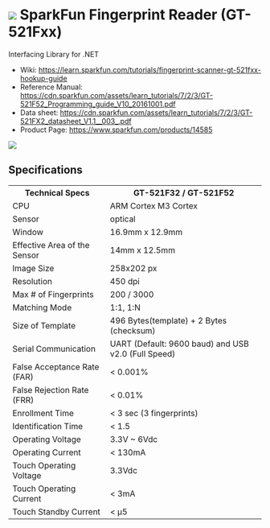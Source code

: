 # <img src="https://github.com/unosquare/sparkfunfingerprint/tree/master/logos/sffp-logo-32.png"></img> SparkFun Fingerprint Reader (GT-521Fxx)
Interfacing Library for .NET 

* Wiki: https://learn.sparkfun.com/tutorials/fingerprint-scanner-gt-521fxx-hookup-guide
* Reference Manual: https://cdn.sparkfun.com/assets/learn_tutorials/7/2/3/GT-521F52_Programming_guide_V10_20161001.pdf
* Data sheet: https://cdn.sparkfun.com/assets/learn_tutorials/7/2/3/GT-521FX2_datasheet_V1.1__003_.pdf
* Product Page: https://www.sparkfun.com/products/14585

<img src="https://github.com/unosquare/sparkfunfingerprint/tree/master/logos/sffp-image.jpg">

## Specifications

<table class="tabSty-1" width="600">
<tbody>
<tr>
<th><font size="3">Technical Specs</font></th>
<th><font size="3">GT-521F32 / GT-521F52</font></th>
</tr>
<tr>
<td><font size="3">CPU</td>
<td><font size="3">ARM Cortex M3 Cortex</td>
</tr>
<tr>
<td><font size="3">Sensor</td>
<td><font size="3">optical</td>
</tr>
<tr>
<td><font size="3">Window</td>
<td><font size="3">16.9mm x 12.9mm</td>
</tr>
<tr>
<td><font size="3">Effective Area of the Sensor</td>
<td><font size="3">14mm x 12.5mm</td>
</tr>
<tr>
<td><font size="3">Image Size</td>
<td><font size="3">258x202 px</td>
</tr>
<tr>
<td><font size="3">Resolution</td>
<td><font size="3">450 dpi</td>
</tr>
<tr>
<td><font size="3">Max # of Fingerprints</td>
<td><font size="3">200 / 3000</td>
</tr>
<tr>
<td><font size="3">Matching Mode</td>
<td><font size="3">1:1, 1:N</td>
</tr>
<tr>
<td><font size="3">Size of Template</td>
<td><font size="3">496 Bytes(template) + 2 Bytes (checksum)</td>
</tr>
<tr>
<td><font size="3">Serial Communication</td>
<td><font size="3">UART (Default: 9600 baud) and USB v2.0 (Full Speed)</td>
</tr>
<tr>
<td><font size="3">False Acceptance Rate (FAR)</td>
<td><font size="3">&lt; 0.001%</td>
</tr>
<tr>
<td><font size="3">False Rejection Rate (FRR)</td>
<td><font size="3">&lt; 0.01%</td>
</tr>
<tr>
<td><font size="3">Enrollment Time</td>
<td><font size="3">&lt; 3 sec (3 fingerprints)</td>
</tr>
<tr>
<td><font size="3">Identification Time</td>
<td><font size="3">&lt; 1.5</td>
</tr>
<tr>
<td><font size="3">Operating Voltage</td>
<td><font size="3">3.3V ~ 6Vdc</td>
</tr>
<tr>
<td><font size="3">Operating Current</td>
<td><font size="3">&lt; 130mA</td>
</tr>
<tr>
<td><font size="3">Touch Operating Voltage</td>
<td><font size="3">3.3Vdc</td>
</tr>
<tr>
<td><font size="3">Touch Operating Current</td>
<td><font size="3">&lt; 3mA</td>
</tr>
<tr>
<td><font size="3">Touch Standby Current</td>
<td><font size="3">&lt; &mu;5</td>
</tr>
</tbody>
</table>